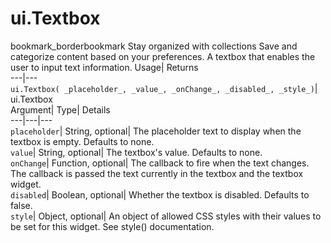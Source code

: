  
#  ui.Textbox 
bookmark_borderbookmark Stay organized with collections  Save and categorize content based on your preferences.
A textbox that enables the user to input text information. 
Usage| Returns  
---|---  
`ui.Textbox( _placeholder_, _value_, _onChange_, _disabled_, _style_)`| ui.Textbox  
Argument| Type| Details  
---|---|---  
`placeholder`| String, optional| The placeholder text to display when the textbox is empty. Defaults to none.  
`value`| String, optional| The textbox's value. Defaults to none.  
`onChange`| Function, optional| The callback to fire when the text changes. The callback is passed the text currently in the textbox and the textbox widget.  
`disabled`| Boolean, optional| Whether the textbox is disabled. Defaults to false.  
`style`| Object, optional| An object of allowed CSS styles with their values to be set for this widget. See style() documentation.  
